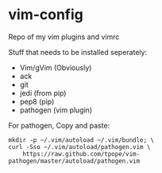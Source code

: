 vim-config
==========

Repo of my vim plugins and vimrc

Stuff that needs to be installed seperately:

* Vim/gVim (Obviously)
* ack
* git
* jedi (from pip)
* pep8 (pip)
* pathogen (vim plugin)


For pathogen, Copy and paste:

    mkdir -p ~/.vim/autoload ~/.vim/bundle; \
    curl -Sso ~/.vim/autoload/pathogen.vim \
        https://raw.github.com/tpope/vim-pathogen/master/autoload/pathogen.vim

